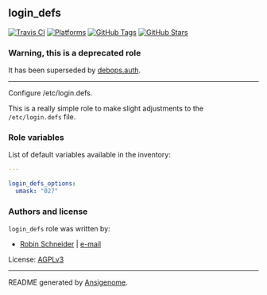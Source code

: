 ## login_defs

<!-- This file was generated by Ansigenome. Do not edit this file directly but
     instead have a look at the files in the ./meta/ directory. -->

[![Travis CI](http://img.shields.io/travis/ypid/ansible-login_defs.svg?style=flat)](http://travis-ci.org/ypid/ansible-login_defs)
[![Platforms](http://img.shields.io/badge/platforms-debian%20/%20ubuntu-lightgrey.svg?style=flat)](#)
[![GitHub Tags](https://img.shields.io/github/tag/ypid/ansible-login_defs.svg)](https://github.com/ypid/ansible-login_defs)
[![GitHub Stars](https://img.shields.io/github/stars/ypid/ansible-login_defs.svg)](https://github.com/ypid/ansible-login_defs)

### Warning, this is a deprecated role

It has been superseded by [debops.auth][].

***

Configure /etc/login.defs.

This is a really simple role to make slight adjustments to the `/etc/login.defs` file.

[DebOps project]: http://debops.org/
[debops.auth]: https://galaxy.ansible.com/debops/auth/



### Role variables

List of default variables available in the inventory:

```YAML
---

login_defs_options:
  umask: "027"
```




### Authors and license

`login_defs` role was written by:

- [Robin Schneider](https://github.com/ypid) | [e-mail](mailto:ypid@riseup.net)

License: [AGPLv3](https://tldrlegal.com/license/gnu-affero-general-public-license-v3-%28agpl-3.0%29)

***

README generated by [Ansigenome](https://github.com/nickjj/ansigenome/).
